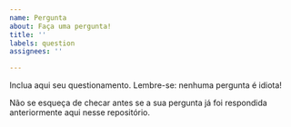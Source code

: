 ```yaml
---
name: Pergunta
about: Faça uma pergunta!
title: ''
labels: question
assignees: ''

---
```


Inclua aqui seu questionamento. Lembre-se: nenhuma pergunta é idiota!

Não se esqueça de checar antes se a sua pergunta já foi respondida anteriormente aqui nesse repositório.
